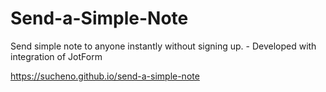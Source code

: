 # Send-a-Simple-Note
Send simple note to anyone instantly without signing up. - Developed with integration of JotForm

https://sucheno.github.io/send-a-simple-note

